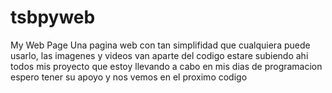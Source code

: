 # tsbpyweb
My Web Page
Una pagina web con tan simplifidad que cualquiera puede usarlo, las imagenes y videos van aparte del codigo
estare subiendo ahi todos mis proyecto que estoy llevando a cabo en mis dias de programacion
espero tener su apoyo y nos vemos en el proximo codigo

